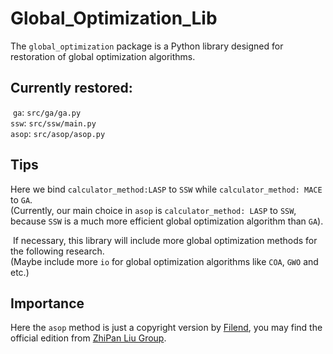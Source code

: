 # Global_Optimization_Lib

The `global_optimization` package is a Python library designed for restoration of global optimization algorithms.

## Currently restored:
​	`ga`: `src/ga/ga.py`  
  `ssw`: `src/ssw/main.py`  
  `asop`: `src/asop/asop.py`  
  
## Tips
  Here we bind `calculator_method:LASP` to `SSW` while `calculator_method: MACE` to `GA`.  
    (Currently, our main choice in `asop` is `calculator_method: LASP` to `SSW`, because `SSW` is a much more efficient global optimization algorithm than `GA`).  
    
​	If necessary, this library will include more global optimization methods for the following research.  
    (Maybe include more `io` for global optimization algorithms like `COA`, `GWO` and etc.)  

## Importance
  Here the `asop` method is just a copyright version by [Filend](https://github.com/Fil-end), you may find the official edition from [ZhiPan Liu Group](https://zpliu.fudan.edu.cn/).
